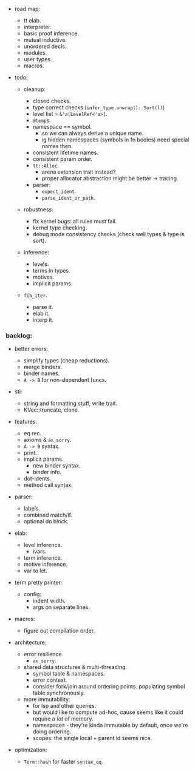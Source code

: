 
- road map:
    - tt elab.
    - interpreter.
    - basic proof inference.
    - mutual inductive.
    - unordered decls.
    - modules.
    - user types.
    - macros.

- todo:
    - cleanup:
        - closed checks.
        - type correct checks (`infer_type.unwrap(): Sort(l)`)
        - level list = `&'a[LevelRef<'a>]`.
        - `@temp`s.
        - namespace == symbol.
            - so we can always derive a unique name.
            - ig hidden namespaces (symbols in fn bodies) need special names then.
        - consistent lifetime names.
        - consistent param order.
        - `tt::Alloc`.
            - arena extension trait instead?
            - proper allocator abstraction might be better -> tracing.
        - parser:
            - `expect_ident`.
            - `parse_ident_or_path`.
    - robustness:
        - fix kernel bugs: all rules must fail.
        - kernel type checking.
        - debug mode consistency checks
          (check well types & type is sort).

    - inference:
        - levels.
        - terms in types.
        - motives.
        - implicit params.

    - `fib_iter`.
        - parse it.
        - elab it.
        - interp it.



### backlog:

- better errors:
    - simplify types (cheap reductions).
    - merge binders.
    - binder names.
    - `A -> B` for non-dependent funcs.

- sti:
    - string and formatting stuff, write trait.
    - KVec::truncate, clone.

- features:
    - eq rec.
    - axioms & `ax_sorry`.
    - `A -> B` syntax.
    - print.
    - implicit params.
        - new binder syntax.
        - binder info.
    - dot-idents.
    - method call syntax.

- parser:
    - labels.
    - combined match/if.
    - optional do block.

- elab:
    - level inference.
        - ivars.
    - term inference.
    - motive inference.
    - var to let.

- term pretty printer:
    - config:
        - indent width.
        - args on separate lines.

- macros:
    - figure out compilation order.

- architecture:
    - error resilience.
        - `ax_sorry`.
    - shared data structures & multi-threading.
        - symbol table & namespaces.
        - error context.
        - consider fork/join around ordering points.
          populating symbol table synchronously.
    - more immutability:
        - for lsp and other queries.
        - but would like to compute ad-hoc, cause seems
          like it could require *a lot* of memory.
        - namespaces - they're kinda immutable by default,
          once we're doing ordering.
        - scopes: the single local + parent id seems nice.

- optimization:
    - `Term::hash` for faster `syntax_eq`.

